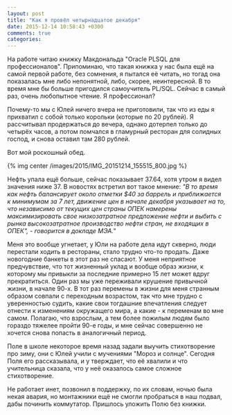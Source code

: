 ```yaml
---
layout: post
title: "Как я провёл четырнадцатое декабря"
date: 2015-12-14 10:58:43 +0300
comments: true
categories: 
---
```

На работе читаю книжку Макдональда "Oracle PLSQL для профессионалов". Припоминаю, что такая книжка у нас была ещё на самой первой работе, без сомнения, я пытался её читать, но тогад она показалась мне либо непонятной, либо, скорее, неинтересной. В то время мне бы больше пригодился самоучитель PL/SQL. Cейчас в самый раз, очень любопытное чтение. Я профессионал?

Почему-то мы с Юлей ничего вчера не приготовили, так что из еды я прихватил с собой только корольки (которые по 20 рублей). Я рассчитывал продержаться до вечера, однако дотерпел только до четырёх часов, а потом помчался в гламурный ресторан для солидных господ, и снова оставил там 280 рублей.

Вот мой роскошный обед.

{% img center /images/2015/IMG_20151214_155515_800.jpg %}

Нефть упала ещё больше, сейчас показывает 37.64, хотя утром я видел значения ниже 37. В новостях встретил вот такое мнение: *"В то время как нефть балансирует около отметки $40 за баррель и приближается к минимумам за 7 лет, движение цен в начале декабря указывает на то, что независимо от текущих цен страны ОПЕК намерены максимизировать свое низкозатратное предложение нефти и выбить с рынка высокозатратное производство нефти стран, не входящих в ОПЕК", - говорится в докладе МЭА."*

Меня это вообще угнетает, у Юли на работе дела идут скверно, люди перестали ходить в рестораны, стало трудно что-то продать. Даже новогодние банкеты в этот раз не спасают. У меня неприятное предчувствие, что тот жизненный уклад и вообще образ жизни, к которому мы привыкли за последние примерно 15 лет может вдруг прекратиться. Один раз мы уже переживали крушение привычной жизни, в начале 90-х. В тот раз перемены в жизни для меня странным образом совпали с переходным возрастом, так что мне трудно с уверенностью судить, какие свои тогдашние впечатления следует отнести к изменениям окружащего мира, а какие - к переменам во мне самом. Полагаю, что взрослым, а тем более пожилым людям было гораздо тяжелее пройти 90-е годы, и мне сейчас совершенно не хочется снова попасть в аналогичный период.

Поле в школе некоторое время назад задали выучить стихотворение про зиму, они с Юлей учили с мучениями "Мороз и солнце". Сегодня Поля его рассказывала, и у тверждает, что её хвалили и что учительница сказала, что у неё оказалось самое сложное стихотворение. 

Не работает инет, позвонил в поддержку, по их словам, ночью была некая авария, но монтажники ещё не смогли пробраться в наш подвал, дабы починить коммутатор. Пришлось уложить Полю без книжки. 